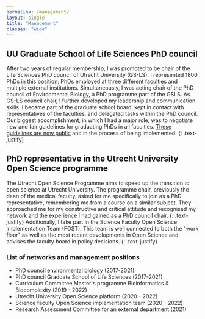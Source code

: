 ```yaml
---
permalink: /management/
layout: single
title: "Management"
classes: "wide"
---
```


## UU Graduate School of Life Sciences PhD council
After two years of regular membership, I was promoted to be chair of the Life Sciences PhD council of Utrecht University (GS-LS). 
I represented 1800 PhDs in this position; PhDs employed at three different faculties and multiple external institutions. 
Simultaneously, I was acting chair of the PhD council of Environmental Biology, a PhD programme part of the GSLS.
As GS-LS council chair, I further developed my leadership and communication skills. 
I became part of the graduate school board, kept in contact with representatives of the faculties, and delegated tasks within the PhD council. 
Our biggest accomplishment, in which I had a major role, was to negotiate new and fair guidelines for graduating PhDs in all faculties.
[These guidelines are now public](https://www.uu.nl/sites/default/files/Quality%20assurance%20PhD%20GSLS%202021%20versie%202.2%20%28final%29%20May%202021.pdf) and in the process of being implemented.
{: .text-justify}

## PhD representative in the Utrecht University Open Science programme
The Utrecht Open Science Programme aims to speed up the transition to open science at Utrecht University. 
The programme chair, previously the dean of the medical faculty, asked for me specifically to join as a PhD representative, remembering me from a course on a similar subject. 
They approached me for my constructive and critical attitude and recognised my network and the experience I had gained as a PhD council chair.
{: .text-justify}
Additionally, I take part in the Science Faculty Open Science implementation Team (FOST).
This team is well connected to both the "work floor" as well as the most recent developments in Open Science and advises the faculty board in policy decisions.
{: .text-justify}

### List of networks and management positions
 - PhD council environmental biology (2017-2021)
 - PhD council Graduate School of Life Sciences (2017-2021)
 - Curriculum Committee Master's programme Bioinformatics & Biocomplexity (2019 - 2022)
 - Utrecht University Open Science platform (2020 - 2022)
 - Science faculty Open Science implementation team (2020 - 2022)
 - Research Assessment Committee for an external department (2021)






